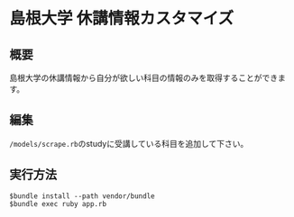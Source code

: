 # 島根大学 休講情報カスタマイズ

## 概要
島根大学の休講情報から自分が欲しい科目の情報のみを取得することができます。

## 編集
`/models/scrape.rb`のstudyに受講している科目を追加して下さい。

## 実行方法
```
$bundle install --path vendor/bundle
$bundle exec ruby app.rb
```
